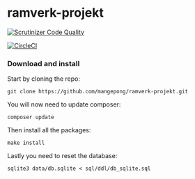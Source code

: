 # ramverk-projekt

[![Scrutinizer Code Quality](https://scrutinizer-ci.com/g/mangepong/ramverk-projekt/badges/quality-score.png?b=main)](https://scrutinizer-ci.com/g/mangepong/ramverk-projekt/?branch=main)

[![CircleCI](https://circleci.com/gh/mangepong/ramverk-projekt.svg?style=svg)](https://circleci.com/gh/mangepong/ramverk-projekt)

### Download and install

Start by cloning the repo:
```
git clone https://github.com/mangepong/ramverk-projekt.git
```

You will now need to update composer:

```
composer update
```

Then install all the packages:

```
make install
```

Lastly you need to reset the database:

```
sqlite3 data/db.sqlite < sql/ddl/db_sqlite.sql
```